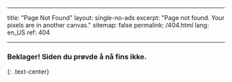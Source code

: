 * * *

title: "Page Not Found" layout: single-no-ads excerpt: "Page not found. Your pixels are in another canvas." sitemap: false permalink: /404.html lang: en_US ref: 404

* * *

### Beklager! Siden du prøvde å nå fins ikke.

{: .text-center}